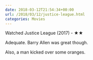 ```yaml
---
date: 2018-03-12T21:54:34+00:00
url: /2018/03/12/justice-league.html
categories: Movies
---
```

Watched Justice League (2017) - ★★

Adequate. Barry Allen was great though.

Also, a man kicked over some oranges.


